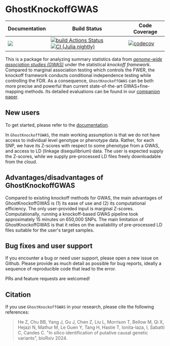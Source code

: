 # GhostKnockoffGWAS

| **Documentation** | **Build Status** | **Code Coverage**  |
|-------------------|------------------|--------------------|
| [![](https://img.shields.io/badge/docs-latest-blue.svg)](https://biona001.github.io/GhostKnockoffGWAS/dev/)| [![build Actions Status](https://github.com/biona001/GhostKnockoffGWAS/actions/workflows/CI.yml/badge.svg)](https://github.com/biona001/GhostKnockoffGWAS/actions) [![CI (Julia nightly)](https://github.com/biona001/GhostKnockoffGWAS/actions/workflows/JuliaNightly.yml/badge.svg)](https://github.com/biona001/GhostKnockoffGWAS.jl/actions/workflows/JuliaNightly.yml) | [![codecov](https://codecov.io/gh/biona001/GhostKnockoffGWAS/branch/main/graph/badge.svg)](https://codecov.io/gh/biona001/GhostKnockoffGWAS) |

This is a package for analyzing summary statistics data from [*genome-wide association studies (GWAS)*](https://en.wikipedia.org/wiki/Genome-wide_association_study) under the statistical *knockoff framework*. Compared to marginal association testing which controls the FWER, the knockoff framework conducts conditional independence testing while controlling the FDR. As a consequence, `GhostKnockoffGWAS` can be both more precise and powerful than current state-of-the-art GWAS+fine-mapping methods. Its detailed evaluations can be found in our [companion paper]().

## New users

To get started, please refer to the [documentation](https://biona001.github.io/GhostKnockoffGWAS/dev). 

In `GhostKnockoffGWAS`, the main working assumption is that we do not have access to individual level genotype or phenotype data. Rather, for each SNP, we have its Z-scores with respect to some phenotype from a GWAS, and access to LD (linkage disequilibrium) data. The user is expected supply the Z-scores, while we supply pre-processed LD files freely downloadable from the cloud. 

## Advantages/disadvantages of GhostKnockoffGWAS

Compared to existing knockoff methods for GWAS, the main advantages of GhostKnockoffGWAS is (1) its ease of use and (2) its computational efficiency. The only user-provided input is marginal Z-scores. Computationally, running a knockoff-based GWAS pipeline took approximately 15 minutes on 650,000 SNPs. The main limitation of GhostKnockoffGWAS is that it relies on the availability of pre-processed LD files suitable for the user's target samples. 

## Bug fixes and user support

If you encounter a bug or need user support, please open a new issue on Github. Please provide as much detail as possible for bug reports, ideally a sequence of reproducible code that lead to the error.

PRs and feature requests are welcomed!

## Citation

If you use `GhostKnockoffGWAS` in your research, please cite the following references:

> He Z, Chu BB, Yang J, Gu J, Chen Z, Liu L, Morrison T, Bellow M, Qi X, Hejazi N, Mathur M, Le Guen Y, Tang H, Hastie T, Ionita-laza, I, Sabatti C, Candes C. "In silico identification of putative causal genetic variants", bioRxiv 2024.
